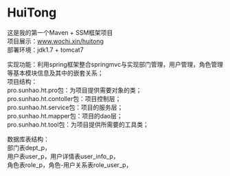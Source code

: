 # HuiTong<br />
这是我的第一个Maven + SSM框架项目<br />
项目展示：www.wochi.xin/huitong<br />
部署环境：jdk1.7 + tomcat7<br />

实现功能：利用spring框架整合springmvc与实现部门管理，用户管理，角色管理等基本模块信息及其中的嵌套关系；<br />
项目结构：<br />
pro.sunhao.ht.pro包：为项目提供需要对象的类；<br />
pro.sunhao.ht.contoller包：项目控制层；<br />
pro.sunhao.ht.service包：项目的服务层；<br />
pro.sunhao.ht.mapper包：项目的dao层；<br />
pro.sunhao.ht.tool包：为项目提供所需要的工具类；<br />

数据库表结构：<br />
部门表dept_p，<br />
用户表user_p，用户详情表user_info_p，<br />
角色表role_p，角色-用户关系表role_user_p，<br />
